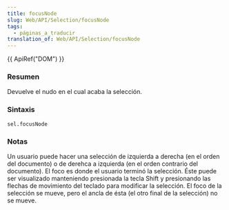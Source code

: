 ```yaml
---
title: focusNode
slug: Web/API/Selection/focusNode
tags:
  - páginas_a_traducir
translation_of: Web/API/Selection/focusNode
---
```


{{ ApiRef("DOM") }}

### Resumen

Devuelve el nudo en el cual acaba la selección.

### Sintaxis

```
sel.focusNode
```

### Notas

Un usuario puede hacer una selección de izquierda a derecha (en el orden del documento) o de derehca a izquierda (en el orden contrario del documento). El foco es donde el usuario terminó la selección. Éste puede ser visualizado manteniendo presionada la tecla Shift y presionando las flechas de movimiento del teclado para modificar la selección. El foco de la selección se mueve, pero el ancla de ésta (el otro final de la selección) no se mueve.
